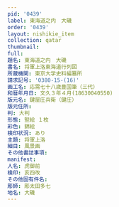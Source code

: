 ```yaml
---
pid: '0439'
label: 東海道之内　大磯
order: '0439'
layout: nishikie_item
collection: qatar
thumbnail: 
full: 
題名: 東海道之内　大磯
書名: 将軍上洛東海道行列図
所蔵機関: 東京大学史料編纂所
請求記号: '0380-15-(16)'
画工名: 応需七十八歳豊国筆（三代）
和暦年月日: 文久３年４月(18630040550)
版元名: 鍵屋庄兵衛（鍵庄）
版元住所: 
判: 大判
形態: 竪絵 １枚
彩色: 錦絵
検印状況: あり
主題: 将軍上洛
細目: 風景画
その他書誌事項: 
manifest: 
人名: 虎御前
検印: 亥四改
その他固有件名: 
彫師: 彫太田多七
地名: 大磯
---
```

